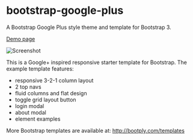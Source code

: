 bootstrap-google-plus
=====================

A Bootstrap Google Plus style theme and template for Bootstrap 3.

[Demo page](http://iatek.github.io/bootstrap-google-plus/)

![Screenshot](http://site2img-api.herokuapp.com/1090782895)

This is a Google+ inspired responsive starter template for Bootstrap. The example template features:

 - responsive 3-2-1 column layout
 - 2 top navs
 - fluid columns and flat design
 - toggle grid layout button
 - login modal
 - about modal
 - element examples
 
More Bootstrap templates are available at: http://bootply.com/templates
